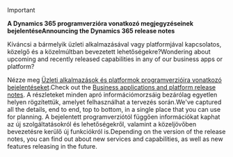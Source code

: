 > [!IMPORTANT]
> <span data-ttu-id="382ce-101">**A Dynamics 365 programverzióra vonatkozó megjegyzéseinek bejelentése**</span><span class="sxs-lookup"><span data-stu-id="382ce-101">**Announcing the Dynamics 365 release notes**</span></span>
>
> <span data-ttu-id="382ce-102">Kíváncsi a bármelyik üzleti alkalmazásával vagy platformjával kapcsolatos, közelgő és a közelmúltban bevezetett lehetőségekre?</span><span class="sxs-lookup"><span data-stu-id="382ce-102">Wondering about upcoming and recently released capabilities in any of our business apps or platform?</span></span> 
> 
> <span data-ttu-id="382ce-103">Nézze meg [Üzleti alkalmazások és platformok programverzióira vonatkozó bejelentéseket](https://go.microsoft.com/fwlink/?linkid=2010158).</span><span class="sxs-lookup"><span data-stu-id="382ce-103">Check out the [Business applications and platform release notes](https://go.microsoft.com/fwlink/?linkid=2010158).</span></span> <span data-ttu-id="382ce-104">A részleteket minden apró információmorzsáig bezárólag egyetlen helyen rögzítettük, amelyet felhasználhat a tervezés során.</span><span class="sxs-lookup"><span data-stu-id="382ce-104">We've captured all the details, end to end, top to bottom, in a single place that you can use for planning.</span></span> <span data-ttu-id="382ce-105">A bejelentett programverziótól függően információkat kaphat az új szolgáltatásokról és lehetőségekről, valamint a közeljövőben bevezetésre kerülő új funkciókról is.</span><span class="sxs-lookup"><span data-stu-id="382ce-105">Depending on the version of the release notes, you can find out about new services and capabilities, as well as new features releasing in the future.</span></span>
